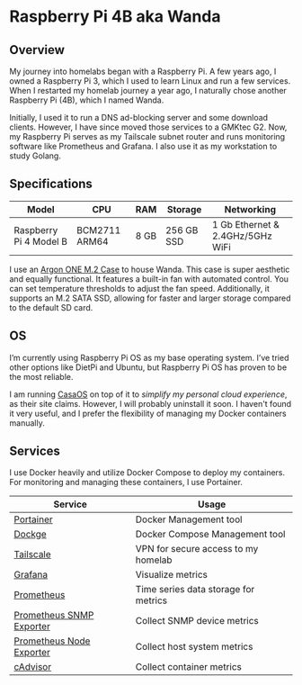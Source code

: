 # Raspberry Pi 4B aka Wanda

## Overview

My journey into homelabs began with a Raspberry Pi. A few years ago, I owned a Raspberry Pi 3, which I used to learn Linux and run a few services. When I restarted my homelab journey a year ago, I naturally chose another Raspberry Pi (4B), which I named Wanda.

Initially, I used it to run a DNS ad-blocking server and some download clients. However, I have since moved those services to a GMKtec G2. Now, my Raspberry Pi serves as my Tailscale subnet router and runs monitoring software like Prometheus and Grafana. I also use it as my workstation to study Golang.

## Specifications

| Model                  | CPU           | RAM  | Storage    | Networking                       |
|------------------------|---------------|------|------------|----------------------------------|
| Raspberry Pi 4 Model B | BCM2711 ARM64 | 8 GB | 256 GB SSD | 1 Gb Ethernet & 2.4GHz/5GHz WiFi |

I use an [Argon ONE M.2 Case](https://argon40.com/products/argon-one-m-2-case-for-raspberry-pi-4) to house Wanda. This case is super aesthetic and equally functional. It features a built-in fan with automated control. You can set temperature thresholds to adjust the fan speed. Additionally, it supports an M.2 SATA SSD, allowing for faster and larger storage compared to the default SD card.

## OS

I’m currently using Raspberry Pi OS as my base operating system. I’ve tried other options like DietPi and Ubuntu, but Raspberry Pi OS has proven to be the most reliable.

I am running [CasaOS](https://casaos.zimaspace.com) on top of it to *simplify my personal cloud experience*, as their site claims. However, I will probably uninstall it soon. I haven't found it very useful, and I prefer the flexibility of managing my Docker containers manually.

## Services

I use Docker heavily and utilize Docker Compose to deploy my containers. For monitoring and managing these containers, I use Portainer.

| Service                                                 | Usage                                |
|---------------------------------------------------------|--------------------------------------|
| [Portainer](../services/portainer.md)                   | Docker Management tool               |
| [Dockge](../services/dockge.md)                         | Docker Compose Management tool       |
| [Tailscale](../services/tailscale.md)                   | VPN for secure access to my homelab  |
| [Grafana](../services/grafana.md)                       | Visualize metrics                    |
| [Prometheus](../services/prometheus.md)                 | Time series data storage for metrics |
| [Prometheus SNMP Exporter](../services/snmpexporter.md) | Collect SNMP device metrics          |
| [Prometheus Node Exporter](../services/nodeexporter.md) | Collect host system metrics          |
| [cAdvisor](../services/cadvisor.md)                     | Collect container metrics            |

